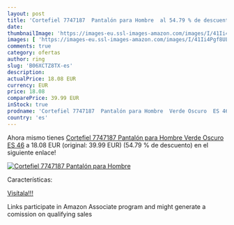 ```yaml
---
layout: post
title: 'Cortefiel 7747187  Pantalón para Hombre  al 54.79 % de descuento'
date: 
thumbnailImage: 'https://images-eu.ssl-images-amazon.com/images/I/41Ii4Pgf8UL._SL200_.jpg'
images: [ 'https://images-eu.ssl-images-amazon.com/images/I/41Ii4Pgf8UL._SL200_.jpg' ]
comments: true
category: ofertas
author: ring
slug: 'B06XCTZ8TX-es'
description:
actualPrice: 18.08 EUR
currency: EUR
price: 18.08
comparePrice: 39.99 EUR
inStock: true
prodname: 'Cortefiel 7747187  Pantalón para Hombre  Verde Oscuro  ES 46'
country: 'es'
---
```


Ahora mismo tienes [Cortefiel 7747187  Pantalón para Hombre  Verde Oscuro  ES 46](https://www.amazon.es/dp/B06XCTZ8TX/?tag=tolees-21) a 18.08 EUR (original: 39.99 EUR) (54.79 %  de descuento) en el siguiente enlace!

[![Cortefiel 7747187  Pantalón para Hombre ](https://images-eu.ssl-images-amazon.com/images/I/41Ii4Pgf8UL._SL200_.jpg)](https://www.amazon.es/dp/B06XCTZ8TX/?tag=tolees-21)

Características:


[Visítala!!!](https://www.amazon.es/dp/B06XCTZ8TX/?tag=tolees-21)

Links participate in Amazon Associate program and might generate a comission on qualifying sales
